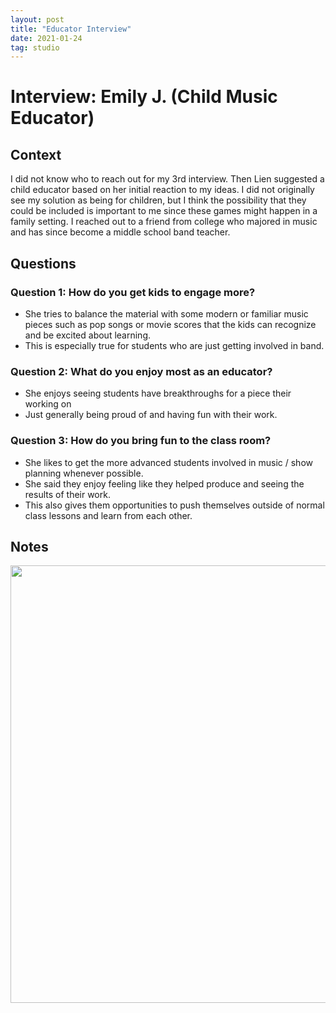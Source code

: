 ```yaml
---
layout: post
title: "Educator Interview"
date: 2021-01-24
tag: studio
---
```

# Interview: Emily J. (Child Music Educator)
## Context
I did not know who to reach out for my 3rd interview. Then Lien suggested a child educator based on her initial reaction to my ideas. I did not originally see my solution as being for children, but I think the possibility that they could be included is important to me since these games might happen in a family setting. I reached out to a friend from college who majored in music and has since become a middle school band teacher.

## Questions
### Question 1: How do you get kids to engage more?
- She tries to balance the material with some modern or familiar music pieces such as pop songs or movie scores that the kids can recognize and be excited about learning.
- This is especially true for students who are just getting involved in band.

### Question 2: What do you enjoy most as an educator?
- She enjoys seeing students have breakthroughs for a piece their working on 
- Just generally being proud of and having fun with their work.

### Question 3: How do you bring fun to the class room?
- She likes to get the more advanced students involved in music / show planning whenever possible.
- She said they enjoy feeling like they helped produce and seeing the results of their work.
- This also gives them opportunities to push themselves outside of normal class lessons and learn from each other.

## Notes
<img src="https://garcia50gabriela.github.io/images/interview_3.png" height="700"/>

